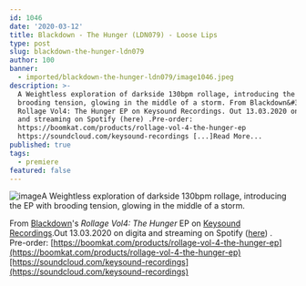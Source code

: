 ```yaml
---
id: 1046
date: '2020-03-12'
title: Blackdown - The Hunger (LDN079) - Loose Lips
type: post
slug: blackdown-the-hunger-ldn079
author: 100
banner:
  - imported/blackdown-the-hunger-ldn079/image1046.jpeg
description: >-
  A Weightless exploration of darkside 130bpm rollage, introducing the EP with
  brooding tension, glowing in the middle of a storm. From Blackdown&#39;s
  Rollage Vol4: The Hunger EP on Keysound Recordings. Out 13.03.2020 on digita
  and streaming on Spotify (here) .Pre-order:
  https://boomkat.com/products/rollage-vol-4-the-hunger-ep
  https://soundcloud.com/keysound-recordings [...]Read More...
published: true
tags:
  - premiere
featured: false
---
```

![image](../imported/blackdown-the-hunger-ldn079/image1046.jpeg)A Weightless exploration of darkside 130bpm rollage, introducing the EP with brooding tension, glowing in the middle of a storm.

From [Blackdown](https://www.residentadvisor.net/dj/blackdown)'s _Rollage Vol4: The Hunger_ EP on [Keysound Recordings](http://keysoundrecordings.co.uk/).Out 13.03.2020 on digita and streaming on Spotify ([here](https://open.spotify.com/album/1ogM66khvj74Da6B8jBvB7)) .  
Pre-order: [](https://boomkat.com/products/rollage-vol-4-the-hunger-ep)[https://boomkat.com/products/rollage-vol-4-the-hunger-ep](https://boomkat.com/products/rollage-vol-4-the-hunger-ep)[https://soundcloud.com/keysound-recordings](https://soundcloud.com/keysound-recordings)
